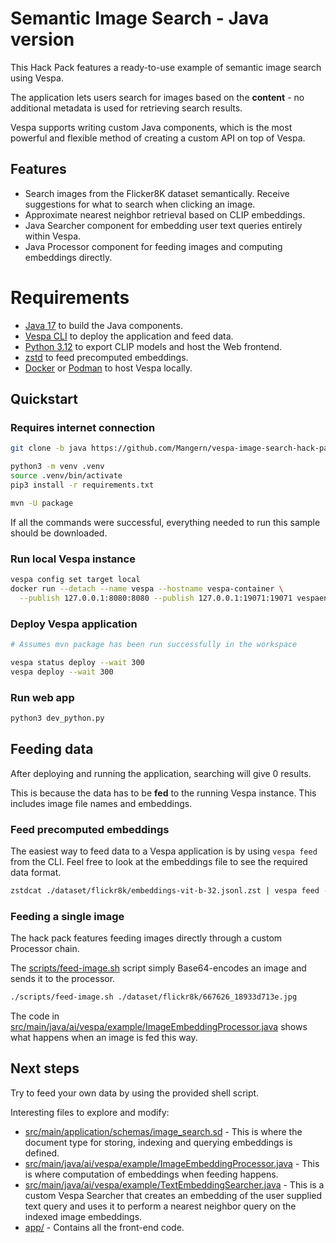# Semantic Image Search - Java version

This Hack Pack features a ready-to-use example of semantic image search using Vespa.

The application lets users search for images based on the **content** - no additional metadata is used for retrieving search results.

Vespa supports writing custom Java components, which is the most powerful and flexible method of
creating a custom API on top of Vespa.

## Features
- Search images from the Flicker8K dataset semantically. Receive suggestions for what to search when clicking an image.
- Approximate nearest neighbor retrieval based on CLIP embeddings.
- Java Searcher component for embedding user text queries entirely within Vespa.
- Java Processor component for feeding images and computing embeddings directly.

# Requirements
- [Java 17](https://openjdk.org/projects/jdk/17/) to build the Java components.
- [Vespa CLI](https://docs.vespa.ai/en/vespa-cli.html) to deploy the application and feed data.
- [Python 3.12](https://www.python.org/downloads/) to export CLIP models and host the Web frontend.
- [zstd](https://formulae.brew.sh/formula/zstd) to feed precomputed embeddings.
- [Docker](https://www.docker.com/) or [Podman](https://podman.io/) to host Vespa locally.

## Quickstart

### Requires internet connection

```bash
git clone -b java https://github.com/Mangern/vespa-image-search-hack-pack.git

python3 -m venv .venv
source .venv/bin/activate
pip3 install -r requirements.txt

mvn -U package
```

If all the commands were successful, everything needed to run this sample should be downloaded.

### Run local Vespa instance
```bash
vespa config set target local
docker run --detach --name vespa --hostname vespa-container \
  --publish 127.0.0.1:8080:8080 --publish 127.0.0.1:19071:19071 vespaengine/vespa
```

### Deploy Vespa application
```bash
# Assumes mvn package has been run successfully in the workspace

vespa status deploy --wait 300
vespa deploy --wait 300
```

### Run web app
```bash
python3 dev_python.py
```

## Feeding data

After deploying and running the application, searching will give 0 results.

This is because the data has to be **fed** to the running Vespa instance. This includes image file names and embeddings.

### Feed precomputed embeddings

The easiest way to feed data to a Vespa application is by using `vespa feed` from the CLI.
Feel free to look at the embeddings file to see the required data format.

```bash
zstdcat ./dataset/flickr8k/embeddings-vit-b-32.jsonl.zst | vespa feed -
```

### Feeding a single image

The hack pack features feeding images directly through a custom Processor chain.

The [scripts/feed-image.sh](./scripts/feed-image.sh) script simply Base64-encodes an image and sends it to the processor.

```bash
./scripts/feed-image.sh ./dataset/flickr8k/667626_18933d713e.jpg
```

The code in [src/main/java/ai/vespa/example/ImageEmbeddingProcessor.java](./src/main/java/ai/vespa/example/ImageEmbeddingProcessor.java)
shows what happens when an image is fed this way.

## Next steps

Try to feed your own data by using the provided shell script.

Interesting files to explore and modify:

- [src/main/application/schemas/image_search.sd](./src/main/application/schemas/image_search.sd) - This is where the document type for storing, indexing and querying embeddings is defined.
- [src/main/java/ai/vespa/example/ImageEmbeddingProcessor.java](./src/main/java/ai/vespa/example/ImageEmbeddingProcessor.java) - 
This is where computation of embeddings when feeding happens.
- [src/main/java/ai/vespa/example/TextEmbeddingSearcher.java](./src/main/java/ai/vespa/example/TextEmbeddingSearcher.java) - 
This is a custom Vespa Searcher that creates an embedding of the user supplied text query and uses it to perform a nearest neighbor query 
on the indexed image embeddings.
- [app/](./app/) - Contains all the front-end code.
